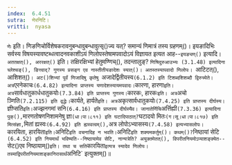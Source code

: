 ```yaml
---
index:  6.4.51
sutra:  णेरनिटि।
vritti:  nyasa
---
```


`णेः` इति। णिङणिचोर्विशेषकरावनुबन्धावुबन्धावुत्सृ()ज्य यत्? समान्यं णिमात्रं तस्य ग्रहणम्()। इयङादिभिः सर्वस्य विषयस्यावष्टब्धत्वादनवकाशीऽयं णिलोपस्तेषामपवादोऽयं विज्ञायत इत्यत आह--`इयङ्यण्()` इत्यादि। `अततक्षत्(), अररक्षत्()` इति। तक्षिरक्षिभ्यां हेतुमण्णिच्(), तदन्तालुङ्? `णिश्रिदुरुआउभ्यः (3.1.48) इत्यादिना च्लेश्चङ्(), ङित्त्वाद्? गुणस्य प्रसङ्ग एव नास्तीतीयङादेशः स्यात्()। अतस्तस्यापवादो णिलोपः। `आटिटत्(), आशिशत्()`। अट()शिभ्यां पूर्वं णिजादिषु कृतेषु `अजादेर्द्वितीयस्य` (6.1.2) इति टिशब्दशिशब्दौ द्विरुच्येते। अत्र `एरनेकाचः` (6.4.82) इत्यादिना प्राप्तस्य यणादेशस्यायमपवादः। `कारणा, हारणा` इति। अत्र `सार्वधातुकार्धधातुकयोः` (7.3.84) इति प्राप्तस्य गुणस्य। `कारकः, हारकः` इति। अत्र `अचो ञ्णिति` (7.2.115) इति वृद्धेः। `कार्यते, हार्यते` इति। अत्र `अकृत्सार्वधातुकयोः` (7.4.25) इति प्राप्तस्य दीर्घस्य। `ज्ञीप्सति` इति। `अज्झनगमां सनि` (6.4.16) इति प्राप्तस्य दीर्घस्यैव। जानातेर्णिचि `अर्त्तिह्यी` (7.3.36) इत्यादिना पुक्(), `मारणतोषणनिशामनेषु ज्ञा` (धा।पा।८११) इति घटादिपाठात्? `घटादयो मितः` (ग।सू।धा।पा।८१७) इति मित्संज्ञा, `मितां ह्यस्वः` (6.4.92) इति ह्यस्वत्वम्(), `अत्र लोपोऽभ्यासस्य` (7.4.58) इत्यभ्यासलोपः। 
`कारयिता, हारयिता` इति। `अनिटि` इति वचनादिह न भवति। `अनिटि` इति शक्यमकर्तुम्()। कथम्()? `निष्ठायां सेटि` (6.4.52) इति नियमार्थं भविष्यति--निष्ठायामेव सेटि, नान्यत्रेति? अयुक्तमेतत्(), विपरीतनियमोऽप्याशङ्क्येत--`सेट()एव निष्ठायाम्()` इति। तथा च सति `कारयिता` इत्यत्र स्यादेव णिलोपः। तस्माद्विपरीतनियमाशङ्कानिरासार्थं `अनिटि` इत्युक्तम्()॥

